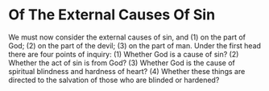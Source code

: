 # Of The External Causes Of Sin

We must now consider the external causes of sin, and (1) on the part of God; (2) on the part of the devil; (3) on the part of man.  Under the first head there are four points of inquiry:
(1) Whether God is a cause of sin?
(2) Whether the act of sin is from God?
(3) Whether God is the cause of spiritual blindness and hardness of heart?
(4) Whether these things are directed to the salvation of those who are blinded or hardened?
